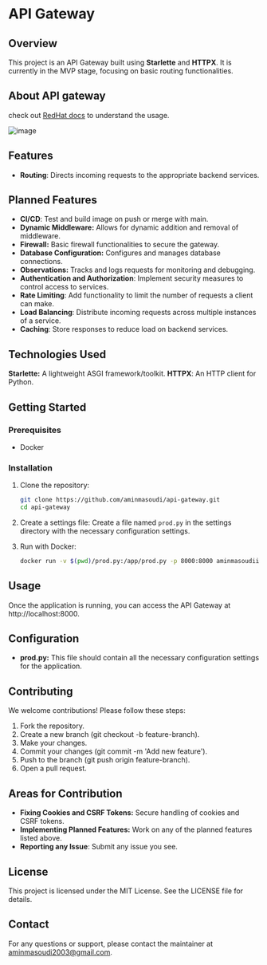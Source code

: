# API Gateway
## Overview
This project is an API Gateway built using **Starlette** and **HTTPX**. It is currently in the MVP stage, focusing on basic routing functionalities.

## About API gateway
check out [RedHat docs](https://www.redhat.com/en/topics/api/what-does-an-api-gateway-do) to understand the usage.

![image](https://lh5.googleusercontent.com/WSns3Ifou8w8ifxl3PTBGIvSP6UevjPdQW0PoT0zZdbwyouY1JFvYRB2Pm6Zx0eHygBK8IkkyKr6gtc4c_K56HJfMhACIWOFF4t20WpuJOof8fB7Zr4d9xeYEBQvefKRvTBfFLSOFUC05-maH_fpNTc)

## Features
- **Routing**: Directs incoming requests to the appropriate backend services.

## Planned Features
- **CI/CD**: Test and build image on push or merge with main.  
- **Dynamic Middleware:** Allows for dynamic addition and removal of middleware.
- **Firewall:** Basic firewall functionalities to secure the gateway.
- **Database Configuration:** Configures and manages database connections.
- **Observations:** Tracks and logs requests for monitoring and debugging.
- **Authentication and Authorization**: Implement security measures to control access to services.
- **Rate Limiting**: Add functionality to limit the number of requests a client can make.
- **Load Balancing**: Distribute incoming requests across multiple instances of a service.
- **Caching**: Store responses to reduce load on backend services.

## Technologies Used
**Starlette:** A lightweight ASGI framework/toolkit.
**HTTPX**: An HTTP client for Python.

## Getting Started
### Prerequisites
- Docker
### Installation
1. Clone the repository:
	```bash
	git clone https://github.com/aminmasoudi/api-gateway.git
	cd api-gateway
	```

2. Create a settings file:
	Create a file named `prod.py` in the settings directory with the necessary configuration settings.
3. Run with Docker:
	``` bash
	docker run -v $(pwd)/prod.py:/app/prod.py -p 8000:8000 aminmasoudii/api-gateway
	```


## Usage
Once the application is running, you can access the API Gateway at http://localhost:8000.

## Configuration
- **prod.py:** This file should contain all the necessary configuration settings for the application.

## Contributing
We welcome contributions! Please follow these steps:

1. Fork the repository.
2. Create a new branch (git checkout -b feature-branch).
3. Make your changes.
4. Commit your changes (git commit -m 'Add new feature').
5. Push to the branch (git push origin feature-branch).
6. Open a pull request.

## Areas for Contribution
- **Fixing Cookies and CSRF Tokens:** Secure handling of cookies and CSRF tokens.
- **Implementing Planned Features:** Work on any of the planned features listed above.
- **Reporting any Issue**: Submit any issue you see.

## License
This project is licensed under the MIT License. See the LICENSE file for details.

## Contact
For any questions or support, please contact the maintainer at aminmasoudi2003@gmail.com.

